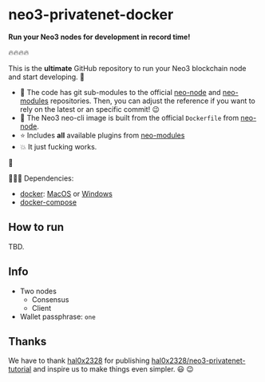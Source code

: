 # neo3-privatenet-docker

**Run your Neo3 nodes for development in record time!**

:fire::fire::fire::fire:

This is the **ultimate** GitHub repository to run your Neo3 blockchain node and start developing. :green_heart:

* :rocket: The code has git sub-modules to the official [neo-node](https://github.com/neo-project/neo-modules/) and [neo-modules](https://github.com/neo-project/neo-node/) repositories. Then, you can adjust the reference if you want to rely on the latest or an specific commit! :wink:
* :rocket: The Neo3 neo-cli image is built from the official `Dockerfile` from [neo-node](https://github.com/neo-project/neo-node/).
* :star: Includes **all** available plugins from [neo-modules](https://github.com/neo-project/neo-modules/)
* :boom: It just fucking works.

:tada:

:rotating_light::rotating_light::rotating_light: Dependencies:
 - [docker](https://docs.docker.com/install/): [MacOS](https://docs.docker.com/docker-for-mac/install/) or [Windows](https://docs.docker.com/docker-for-windows/install/)
 - [docker-compose](https://docs.docker.com/compose/install/)

## How to run

TBD.

## Info

* Two nodes
  * Consensus
  * Client
* Wallet passphrase: `one`

## Thanks

We have to thank [hal0x2328](https://github.com/hal0x2328) for publishing [hal0x2328/neo3-privatenet-tutorial](https://github.com/hal0x2328/neo3-privatenet-tutorial) and inspire us to make things even simpler. :smiley: :wink:
